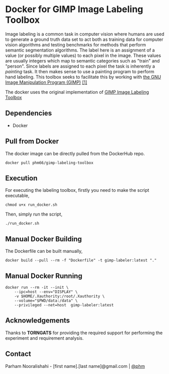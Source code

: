 Docker for GIMP Image Labeling Toolbox
===========================

Image labeling is a common task in computer vision where humans are used to generate a ground truth data set to act both as training data for computer vision algorithms and testing benchmarks for methods that perform semantic segmentation algorithms. The label here is an assignment of a value (or possibly multiple values) to each pixel in the image. These values are usually integers which map to semantic categories such as "train" and "person". Since labels are assigned to each pixel the task is inherently a *painting* task. It then makes sense to use a painting program to perform hand labeling. This toolbox seeks to facilitate this by working with [the GNU Image Manipulation Program (GIMP)](http://www.gimp.org/) [[1]](https://github.com/vietjtnguyen/gimp-image-labeling-toolbox)

The docker uses the original implementation of [GIMP Image Labeling Toolbox](https://github.com/vietjtnguyen/gimp-image-labeling-toolbox)

## Dependencies

* Docker

## Pull from Docker

The docker image can be directly pulled from the DockerHub repo.

```
docker pull phm66/gimp-labeling-toolbox
```

## Execution

For executing the labeling toolbox, firstly you need to make the script executable,

```
chmod u+x run_docker.sh
```

Then, simply run the script,

```
./run_docker.sh
```
## Manual Docker Building
The Dockerfile can be built manually,
```
docker build --pull --rm -f "Dockerfile" -t gimp-labeler:latest "."
```
## Manual Docker Running
```
docker run --rm -it --init \
    --ipc=host --env="DISPLAY" \
    -v $HOME/.Xauthority:/root/.Xauthority \
    --volume="$PWD/data:/data" \
    --privileged --net=host  gimp-labeler:latest
```

## Acknowledgements
Thanks to **TORNGATS** for providing the required support for performing the experiment and requirement analysis.

## Contact
Parham Nooralishahi - [first name].[last name]@gmail.com | [@phm](https://www.linkedin.com/in/parham-nooralishahi/) <br/>
